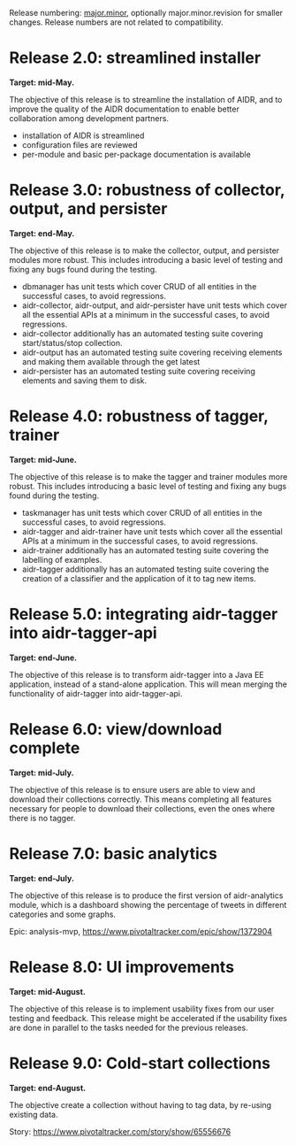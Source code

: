 Release numbering: [major.minor](https://www.gnu.org/prep/standards/html_node/Releases.html#index-version-numbers_002c-for-releases), optionally major.minor.revision for smaller changes. Release numbers are not related to compatibility.

# Release 2.0: streamlined installer

**Target: mid-May.**

The objective of this release is to streamline the installation of AIDR, and to improve the quality of the AIDR documentation to enable better collaboration among development partners.

* installation of AIDR is streamlined
* configuration files are reviewed
* per-module and basic per-package documentation is available

# Release 3.0: robustness of collector, output, and persister

**Target: end-May.**

The objective of this release is to make the collector, output, and persister modules more robust. This includes introducing a basic level of testing and fixing any bugs found during the testing.

* dbmanager has unit tests which cover CRUD of all entities in the successful cases, to avoid regressions.
* aidr-collector, aidr-output, and aidr-persister have unit tests which cover all the essential APIs at a minimum in the successful cases, to avoid regressions.
* aidr-collector additionally has an automated testing suite covering start/status/stop collection.
* aidr-output has an automated testing suite covering receiving elements and making them available through the get latest
* aidr-persister has an automated testing suite covering receiving elements and saving them to disk.

# Release 4.0: robustness of tagger, trainer

**Target: mid-June.**

The objective of this release is to make the tagger and trainer modules more robust. This includes introducing a basic level of testing and fixing any bugs found during the testing.

* taskmanager has unit tests which cover CRUD of all entities in the successful cases, to avoid regressions.
* aidr-tagger and aidr-trainer have unit tests which cover all the essential APIs at a minimum in the successful cases, to avoid regressions.
* aidr-trainer additionally has an automated testing suite covering the labelling of examples.
* aidr-tagger additionally has an automated testing suite covering the creation of a classifier and the application of it to tag new items.

# Release 5.0: integrating aidr-tagger into aidr-tagger-api

**Target: end-June.**

The objective of this release is to transform aidr-tagger into a Java EE application, instead of a stand-alone application. This will mean merging the functionality of aidr-tagger into aidr-tagger-api.

# Release 6.0: view/download complete

**Target: mid-July.**

The objective of this release is to ensure users are able to view and download their collections correctly. This means completing all features necessary for people to download their collections, even the ones where there is no tagger.

# Release 7.0: basic analytics

**Target: end-July.**

The objective of this release is to produce the first version of aidr-analytics module, which is a dashboard showing the percentage of tweets in different categories and some graphs.

Epic: analysis-mvp, https://www.pivotaltracker.com/epic/show/1372904

# Release 8.0: UI improvements

**Target: mid-August.**

The objective of this release is to implement usability fixes from our user testing and feedback. This release might be accelerated if the usability fixes are done in parallel to the tasks needed for the previous releases.

# Release 9.0: Cold-start collections

**Target: end-August.**

The objective create a collection without having to tag data, by re-using existing data.

Story: https://www.pivotaltracker.com/story/show/65556676